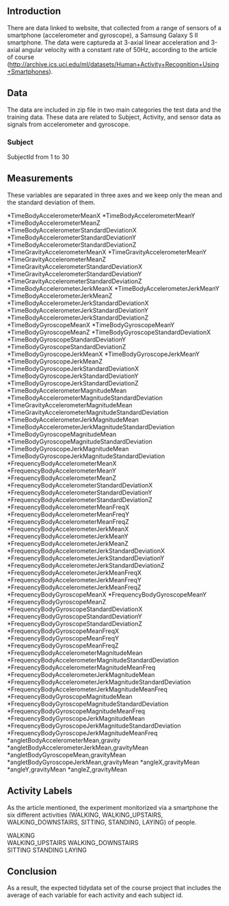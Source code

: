 ## Introduction
 There are data linked to website, that collected from a range of sensors of a smartphone (accelerometer and gyroscope), a Samsung Galaxy S II smartphone. The data were captureda at 3-axial linear acceleration and 3-axial angular velocity with a constant rate of 50Hz, according to the article of course (http://archive.ics.uci.edu/ml/datasets/Human+Activity+Recognition+Using+Smartphones).

## Data

The data are included in zip file in two main categories the test data and the training data. These data are related to Subject, Activity, and sensor data as signals from accelerometer and gyroscope.

### Subject 

SubjectId from 1 to 30

## Measurements
These variables are separated in three axes and we keep only the mean and the standard deviation of them.


*TimeBodyAccelerometerMeanX 
*TimeBodyAccelerometerMeanY 
*TimeBodyAccelerometerMeanZ 
*TimeBodyAccelerometerStandardDeviationX 
*TimeBodyAccelerometerStandardDeviationY 
*TimeBodyAccelerometerStandardDeviationZ 
*TimeGravityAccelerometerMeanX 
*TimeGravityAccelerometerMeanY 
*TimeGravityAccelerometerMeanZ 
*TimeGravityAccelerometerStandardDeviationX 
*TimeGravityAccelerometerStandardDeviationY 
*TimeGravityAccelerometerStandardDeviationZ 
*TimeBodyAccelerometerJerkMeanX 
*TimeBodyAccelerometerJerkMeanY 
*TimeBodyAccelerometerJerkMeanZ 
*TimeBodyAccelerometerJerkStandardDeviationX 
*TimeBodyAccelerometerJerkStandardDeviationY 
*TimeBodyAccelerometerJerkStandardDeviationZ 
*TimeBodyGyroscopeMeanX 
*TimeBodyGyroscopeMeanY 
*TimeBodyGyroscopeMeanZ 
*TimeBodyGyroscopeStandardDeviationX 
*TimeBodyGyroscopeStandardDeviationY 
*TimeBodyGyroscopeStandardDeviationZ 
*TimeBodyGyroscopeJerkMeanX 
*TimeBodyGyroscopeJerkMeanY 
*TimeBodyGyroscopeJerkMeanZ 
*TimeBodyGyroscopeJerkStandardDeviationX 
*TimeBodyGyroscopeJerkStandardDeviationY 
*TimeBodyGyroscopeJerkStandardDeviationZ 
*TimeBodyAccelerometerMagnitudeMean 
*TimeBodyAccelerometerMagnitudeStandardDeviation 
*TimeGravityAccelerometerMagnitudeMean 
*TimeGravityAccelerometerMagnitudeStandardDeviation 
*TimeBodyAccelerometerJerkMagnitudeMean 
*TimeBodyAccelerometerJerkMagnitudeStandardDeviation 
*TimeBodyGyroscopeMagnitudeMean 
*TimeBodyGyroscopeMagnitudeStandardDeviation 
*TimeBodyGyroscopeJerkMagnitudeMean 
*TimeBodyGyroscopeJerkMagnitudeStandardDeviation 
*FrequencyBodyAccelerometerMeanX 
*FrequencyBodyAccelerometerMeanY 
*FrequencyBodyAccelerometerMeanZ 
*FrequencyBodyAccelerometerStandardDeviationX 
*FrequencyBodyAccelerometerStandardDeviationY
*FrequencyBodyAccelerometerStandardDeviationZ 
*FrequencyBodyAccelerometerMeanFreqX 
*FrequencyBodyAccelerometerMeanFreqY 
*FrequencyBodyAccelerometerMeanFreqZ 
*FrequencyBodyAccelerometerJerkMeanX 
*FrequencyBodyAccelerometerJerkMeanY 
*FrequencyBodyAccelerometerJerkMeanZ 
*FrequencyBodyAccelerometerJerkStandardDeviationX 
*FrequencyBodyAccelerometerJerkStandardDeviationY 
*FrequencyBodyAccelerometerJerkStandardDeviationZ 
*FrequencyBodyAccelerometerJerkMeanFreqX 
*FrequencyBodyAccelerometerJerkMeanFreqY 
*FrequencyBodyAccelerometerJerkMeanFreqZ 
*FrequencyBodyGyroscopeMeanX 
*FrequencyBodyGyroscopeMeanY 
*FrequencyBodyGyroscopeMeanZ 
*FrequencyBodyGyroscopeStandardDeviationX 
*FrequencyBodyGyroscopeStandardDeviationY 
*FrequencyBodyGyroscopeStandardDeviationZ 
*FrequencyBodyGyroscopeMeanFreqX
*FrequencyBodyGyroscopeMeanFreqY 
*FrequencyBodyGyroscopeMeanFreqZ 
*FrequencyBodyAccelerometerMagnitudeMean 
*FrequencyBodyAccelerometerMagnitudeStandardDeviation
*FrequencyBodyAccelerometerMagnitudeMeanFreq 
*FrequencyBodyAccelerometerJerkMagnitudeMean 
*FrequencyBodyAccelerometerJerkMagnitudeStandardDeviation 
*FrequencyBodyAccelerometerJerkMagnitudeMeanFreq 
*FrequencyBodyGyroscopeMagnitudeMean 
*FrequencyBodyGyroscopeMagnitudeStandardDeviation 
*FrequencyBodyGyroscopeMagnitudeMeanFreq 
*FrequencyBodyGyroscopeJerkMagnitudeMean 
*FrequencyBodyGyroscopeJerkMagnitudeStandardDeviation
*FrequencyBodyGyroscopeJerkMagnitudeMeanFreq 
*angletBodyAccelerometerMean,gravity 
*angletBodyAccelerometerJerkMean,gravityMean 
*angletBodyGyroscopeMean,gravityMean 
*angletBodyGyroscopeJerkMean,gravityMean 
*angleX,gravityMean 
*angleY,gravityMean 
*angleZ,gravityMean

## Activity Labels
As the article mentioned, the experiment monitorized via a smartphone the six different activities (WALKING, WALKING_UPSTAIRS, WALKING_DOWNSTAIRS, SITTING, STANDING, LAYING) of people.

WALKING  
WALKING_UPSTAIRS 
WALKING_DOWNSTAIRS  
SITTING 
STANDING
LAYING 

## Conclusion 

As a result, the expected tidydata set of the course project  that includes the average of each variable for each activity and each subject id.